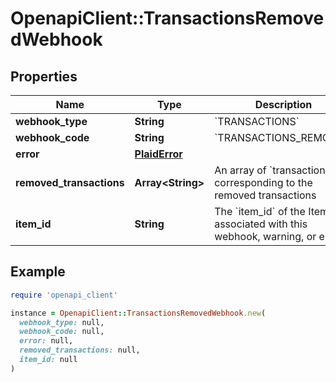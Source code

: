 # OpenapiClient::TransactionsRemovedWebhook

## Properties

| Name | Type | Description | Notes |
| ---- | ---- | ----------- | ----- |
| **webhook_type** | **String** | &#x60;TRANSACTIONS&#x60; |  |
| **webhook_code** | **String** | &#x60;TRANSACTIONS_REMOVED&#x60; |  |
| **error** | [**PlaidError**](PlaidError.md) |  | [optional] |
| **removed_transactions** | **Array&lt;String&gt;** | An array of &#x60;transaction_ids&#x60; corresponding to the removed transactions |  |
| **item_id** | **String** | The &#x60;item_id&#x60; of the Item associated with this webhook, warning, or error |  |

## Example

```ruby
require 'openapi_client'

instance = OpenapiClient::TransactionsRemovedWebhook.new(
  webhook_type: null,
  webhook_code: null,
  error: null,
  removed_transactions: null,
  item_id: null
)
```

